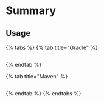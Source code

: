 # Summary

## Usage

{% tabs %}
{% tab title="Gradle" %}
```groovy

```
{% endtab %}

{% tab title="Maven" %}
```markup

```
{% endtab %}
{% endtabs %}

## 

